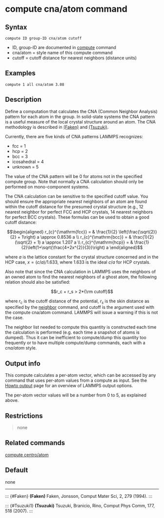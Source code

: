 # compute cna/atom command

## Syntax

``` LAMMPS
compute ID group-ID cna/atom cutoff
```

-   ID, group-ID are documented in [compute](compute) command
-   cna/atom = style name of this compute command
-   cutoff = cutoff distance for nearest neighbors (distance units)

## Examples

``` LAMMPS
compute 1 all cna/atom 3.08
```

## Description

Define a computation that calculates the CNA (Common Neighbor Analysis)
pattern for each atom in the group. In solid-state systems the CNA
pattern is a useful measure of the local crystal structure around an
atom. The CNA methodology is described in [(Faken)](Faken) and
[(Tsuzuki)](Tsuzuki1).

Currently, there are five kinds of CNA patterns LAMMPS recognizes:

-   fcc = 1
-   hcp = 2
-   bcc = 3
-   icosahedral = 4
-   unknown = 5

The value of the CNA pattern will be 0 for atoms not in the specified
compute group. Note that normally a CNA calculation should only be
performed on mono-component systems.

The CNA calculation can be sensitive to the specified cutoff value. You
should ensure the appropriate nearest neighbors of an atom are found
within the cutoff distance for the presumed crystal structure (e.g., 12
nearest neighbor for perfect FCC and HCP crystals, 14 nearest neighbors
for perfect BCC crystals). These formulas can be used to obtain a good
cutoff distance:

$$\begin{aligned}
r_{c}^{\mathrm{fcc}} = & \frac{1}{2} \left(\frac{\sqrt{2}}{2} + 1\right) a
  \approx 0.8536 a \\
r_{c}^{\mathrm{bcc}} = & \frac{1}{2}(\sqrt{2} + 1) a
  \approx 1.207 a \\
r_{c}^{\mathrm{hcp}} = & \frac{1}{2}\left(1+\sqrt{\frac{4+2x^{2}}{3}}\right) a
\end{aligned}$$

where $a$ is the lattice constant for the crystal structure concerned
and in the HCP case, $x = (c/a) / 1.633$, where 1.633 is the ideal $c/a$
for HCP crystals.

Also note that since the CNA calculation in LAMMPS uses the neighbors of
an owned atom to find the nearest neighbors of a ghost atom, the
following relation should also be satisfied:

$$r_c + r_s > 2*{\rm cutoff}$$

where $r_c$ is the cutoff distance of the potential, $r_s$ is the skin
distance as specified by the [neighbor](neighbor) command, and cutoff is
the argument used with the compute cna/atom command. LAMMPS will issue a
warning if this is not the case.

The neighbor list needed to compute this quantity is constructed each
time the calculation is performed (e.g. each time a snapshot of atoms is
dumped). Thus it can be inefficient to compute/dump this quantity too
frequently or to have multiple compute/dump commands, each with a
*cna/atom* style.

## Output info

This compute calculates a per-atom vector, which can be accessed by any
command that uses per-atom values from a compute as input. See the
[Howto output](Howto_output) page for an overview of LAMMPS output
options.

The per-atom vector values will be a number from 0 to 5, as explained
above.

## Restrictions

> none

## Related commands

[compute centro/atom](compute_centro_atom)

## Default

none

------------------------------------------------------------------------

::: {#Faken}
**(Faken)** Faken, Jonsson, Comput Mater Sci, 2, 279 (1994).
:::

::: {#Tsuzuki1}
**(Tsuzuki)** Tsuzuki, Branicio, Rino, Comput Phys Comm, 177, 518
(2007).
:::
